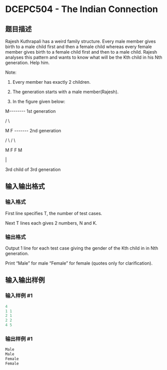 # DCEPC504 - The Indian Connection

## 题目描述

Rajesh Kuthrapali has a weird family structure. Every male member gives birth to a male child first and then a female child whereas every female member gives birth to a female child first and then to a male child. Rajesh analyses this pattern and wants to know what will be the Kth child in his Nth generation. Help him.

Note:

1. Every member has exactly 2 children.

2. The generation starts with a male member(Rajesh).

3. In the figure given below:

M-------- 1st generation

/ \\

M F ------- 2nd generation

/ \\ / \\

M F F M

|

3rd child of 3rd generation

## 输入输出格式

### 输入格式

First line specifies T, the number of test cases.

Next T lines each gives 2 numbers, N and K.

### 输出格式

Output 1 line for each test case giving the gender of the Kth child in in Nth generation.

Print “Male” for male “Female” for female (quotes only for clarification).

## 输入输出样例

### 输入样例 #1

```cpp
4
1 1
2 1
2 2
4 5
```


### 输出样例 #1

```cpp
Male
Male
Female
Female
```


